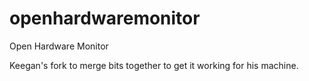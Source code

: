 # openhardwaremonitor
Open Hardware Monitor

Keegan's fork to merge bits together to get it working for his machine.
